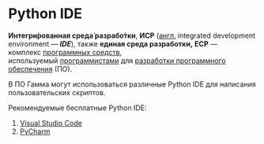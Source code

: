 # Python IDE

**Интегри́рованная среда́ разрабо́тки**, **ИСP** ([англ.](https://ru.wikipedia.org/wiki/%D0%90%D0%BD%D0%B3%D0%BB%D0%B8%D0%B9%D1%81%D0%BA%D0%B8%D0%B9_%D1%8F%D0%B7%D1%8B%D0%BA "Английский язык") integrated development environment _— **IDE**_), также **единая среда разработки,** **ЕСР** — комплекс [программных средств](https://ru.wikipedia.org/wiki/%D0%9F%D1%80%D0%BE%D0%B3%D1%80%D0%B0%D0%BC%D0%BC%D0%BD%D1%8B%D0%B5_%D1%81%D1%80%D0%B5%D0%B4%D1%81%D1%82%D0%B2%D0%B0 "Программные средства"), используемый [программистами](https://ru.wikipedia.org/wiki/%D0%9F%D1%80%D0%BE%D0%B3%D1%80%D0%B0%D0%BC%D0%BC%D0%B8%D1%81%D1%82 "Программист") для [разработки программного обеспечения](https://ru.wikipedia.org/wiki/%D0%A0%D0%B0%D0%B7%D1%80%D0%B0%D0%B1%D0%BE%D1%82%D0%BA%D0%B0_%D0%BF%D1%80%D0%BE%D0%B3%D1%80%D0%B0%D0%BC%D0%BC%D0%BD%D0%BE%D0%B3%D0%BE_%D0%BE%D0%B1%D0%B5%D1%81%D0%BF%D0%B5%D1%87%D0%B5%D0%BD%D0%B8%D1%8F "Разработка программного обеспечения") (ПО).

В ПО Гамма могут использоваться различные Python IDE для написания пользовательских скриптов.

Рекомендуемые  бесплатные Python IDE:

1. [Visual Studio Code](https://code.visualstudio.com/)
2. [PyCharm](https://www.jetbrains.com/pycharm/)

